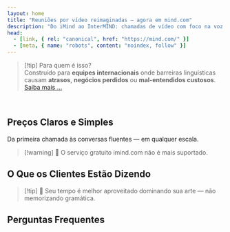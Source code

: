 ```yaml
---
layout: home
title: "Reuniões por vídeo reimaginadas — agora em mind.com"
description: "Do iMind ao InterMIND: chamadas de vídeo com foco na voz e interpretação em tempo real com IA."
head:
  - [link, { rel: "canonical", href: "https://mind.com/" }]
  - [meta, { name: "robots", content: "noindex, follow" }]
---
```


<HeroSection
  title="Reuniões por vídeo reimaginadas <br>— agora em **mind.com**"
  text="Do iMind ao InterMIND: chamadas de vídeo com foco na voz e tradução de fala ao vivo.">
<AuthButton text="Começar Agora" buttonClass="brand"/>
</HeroSection>

<span id="1"></span>
<FeatureBlock :card="{
  title: 'Tradução ≠ Compreensão. Veja o que vem a seguir.',
  details: 'Não importa o idioma, **sua voz é ouvida — e compreendida** — como se vocês compartilhassem a mesma língua.',
    items: [
      '⚡︎ Naturalmente, em [tempo real](../product/overview/how-it-works), e sem legendas ou atraso.',
      '✧ Interpretação com IA captura tom, intenção e terminologia específica do setor.',
    ],
  link: '../product/overview/what-is-intermind',
  src: {
    light: '/media-kit/animals-cartoon-3-2.png',
    dark: '/1d.png',
  },
  inversion: false
}" />

<span id="2"></span>
<FeatureBlock :card="{
    title: 'A mente dentro das suas reuniões',
    details: 'O InterMIND transforma cada chamada multilíngue em conhecimento claro e pesquisável.',
    items: [
      '🔍 **Pergunte qualquer coisa** — a IA encontra respostas **em todas as suas reuniões**.',
      '✧ Extrai automaticamente tarefas, responsáveis e prazos.',
      '✧ Resume pontos-chave em qualquer idioma — instantaneamente.',
    ],
    link: '../product/overview/how-it-works#🧩-deep-memory-deep-understanding',
    src: {
      light: '/2l.png',
      dark: '/2d.png',
    },
    inversion: true
  }" />

<span id="3"></span>
<FeatureBlock :card="{
    title: 'Construído para reuniões sérias — não apenas para conversar',
    details: 'O InterMIND é uma **plataforma de reuniões por vídeo de nível profissional**, não um complemento ou plugin leve.',
    items: [
      '✧ Resolução 1080p, supressão inteligente de ruído, agendamento, moderação, compartilhamento de tela, gravação, legendagem, chat de participantes e integração com calendário — tudo integrado, pronto para usar.',
    ],
    link: '../product/overview/video-meeting-platform',
    src: {
      light: '/promo/imind-2.webm',
      dark: '/promo/imind-2.webm',
    },
    inversion: false
  }" />

<span id="4"></span>
<FeatureBlock
  :card="{
    title: 'Privacidade onde importa',
    details:
      'O InterMIND é construído para conversas críticas de confiança — onde privacidade e controle são fundamentais.',
    items: [
      '⚡︎ [Zonas de privacidade](../product/overview/privacy-architecture) — UE, EUA, Sudeste Asiático',
      '✧ **Zero treinamento de dados**. Sem acesso de terceiros.'
    ],
    link: '../product/overview/privacy-architecture',
    src: {
      light: '/4l.png',
      dark: '/4d.png',
    },
    inversion: true
  }"
/>

> [!tip] Para quem é isso?  
> Construído para **equipes internacionais** onde barreiras linguísticas causam **atrasos**, **negócios perdidos** ou **mal-entendidos custosos**. [Saiba mais ...](../product/overview/markets)

<br>

<span id="Pricing"></span>

## Preços Claros e Simples

Da primeira chamada às conversas fluentes — em qualquer escala.

<PricingPlans :plans="[
  {
    title: '**Básico** &nbsp 1 usuário',
    price: '**Grátis**',
    details: 'cartão de crédito não necessário',
    items: [
      '**25** reuniões',
      '**100** participantes em videorreuniões [💬](#3)',
      '**30** GB de armazenamento compartilhado por usuário',
      'Pesquise em todas as suas reuniões [💬](#2)',
      'Interpretação simultânea [💬](#1)',
    ],
  },
  {
    title: '**Pro**  &nbsp 1-99 usuários',
    price: '**$20** /mês/usuário, cobrado anualmente',
    details: 'ou $25 cobrado mensalmente',
    items: [
      '**ilimitadas** reuniões',
      '**150** participantes em videorreuniões [💬](#3)',
      '**2** TB de armazenamento compartilhado por usuário',
      'Pesquise em todas as suas reuniões [💬](#2)',
      'Interpretação simultânea [💬](#1)',
    ],
  },
  {
    title: '**Business** &nbsp 100+ usuários',
    price: '**Preço personalizado**',
    details: 'Construído para privacidade',
    items: [
      '**ilimitadas** reuniões',
      '**500** participantes em videorreuniões [💬](#3)',
      '**5** TB de armazenamento compartilhado por usuário',
      'Pesquise em todas as suas reuniões [💬](#2)',
      'Interpretação simultânea [💬](#1)',
      '**Zonas de Privacidade** [💬](#4)',
    ],
  }
]">
<AuthButton text="Experimente grátis" buttonClass="alt"/>
<AuthButton text="Compre agora" buttonClass="brand"/>
<ContactFormModalNav buttonText="Fale com nossa equipe" buttonClass="alt"/>
</PricingPlans>

> [!warning] 🔴 O serviço gratuito imind.com não é mais suportado.

<span id="Testimonials"></span>

## O Que os Clientes Estão Dizendo

<AutoScrollTestimonials testimonialsUrl="/testimonials.json"/>

> [!tip] 🥇 Seu tempo é melhor aproveitado dominando sua arte — não memorizando gramática.

<span id="FAQ"></span>

## Perguntas Frequentes

<AccordionGroup :items="
[
  {
    q: 'Quais idiomas o InterMind suporta para interpretação?',
    a: 'O InterMind suporta **interpretação em tempo real** nos seguintes 19 idiomas:<br><br>- العربية (ar) – Árabe<br>- Čeština (cs) – Tcheco<br>- Deutsch (de) – Alemão<br>- English (en) – Inglês<br>- Español (es) – Espanhol<br>- Français (fr) – Francês<br>- हिन्दी (hi) – Hindi<br>- Magyar (hu) – Húngaro<br>- Italiano (it) – Italiano<br>- 日本語 (ja) – Japonês<br>- 한국어 (ko) – Coreano<br>- Nederlands (nl) – Holandês<br>- Polski (pl) – Polonês<br>- Português (pt) – Português<br>- Русский (ru) – Russo<br>- Türkçe (tr) – Turco<br>- 中文 (zh) – Chinês<br>- עברית (he) – Hebraico<br>- ไทย (th) – Tailandês<br><br>Estamos continuamente expandindo esta lista — novos idiomas são adicionados a cada lançamento principal.'
  },
  {
    q: 'O que é um usuário licenciado e o que é um participante?',
    a: 'Um *usuário licenciado* possui uma licença de reunião gratuita ou paga e pode agendar reuniões dentro dos limites do seu plano. *Participantes* são convidados — eles **não precisam de uma conta ou licença** para participar e podem se conectar de qualquer dispositivo **gratuitamente**.'
  },
  {
    q: 'Quantas pessoas podem usar uma licença do InterMind?',
    a: 'Cada *usuário licenciado* pode hospedar **reuniões ilimitadas**. Se vários membros da equipe precisarem hospedar reuniões simultaneamente, cada um precisará de sua própria licença.'
  },
  {
    q: 'Qual é a duração máxima de uma reunião?',
    a: 'As reuniões podem durar até **24 horas** em todos os planos.'
  },
  {
    q: 'Existe um limite no número de reuniões que posso hospedar?',
    a: 'O plano *Básico Gratuito* inclui **25 reuniões gratuitas**. Os planos *Pro* e *Business* oferecem reuniões ilimitadas com mais participantes e controle.'
  },
  {
    q: 'Como o InterMind garante a privacidade e segurança dos dados?',
    a: 'O InterMind é **privado por design**. Todos os dados são processados e armazenados dentro da sua **Zona de Privacidade** selecionada — _UE_, _EUA_, ou _Ásia_. Cumprimos com [**GDPR**](https://gdpr.eu), [**CCPA**](https://oag.ca.gov/privacy/ccpa), e UAE PDPL, e **nunca usamos seu conteúdo** para treinamento ou acesso de terceiros. O controle avançado da [Zona de Privacidade](../product/overview/privacy-architecture) está disponível no plano **Business**.'
  },
  {
    q: 'Posso experimentar o InterMind antes de comprar um plano?',
    a: 'Absolutamente. O plano *Básico Gratuito* oferece acesso completo aos recursos principais com **25 reuniões gratuitas** — incluindo **interpretação simultânea** e **busca de reuniões**. Não é necessário cartão de crédito. Faça upgrade a qualquer momento.'
  },
  {
    q: 'E se eu precisar de ajuda ou suporte?',
    a: 'O suporte está disponível através do nosso [centro de ajuda](../resources/help). Usuários *Business* recebem **suporte prioritário** com um contato dedicado.'
  },
  {
    q: 'Como gerencio minha assinatura (upgrade, downgrade ou cancelamento)?',
    a: 'Você pode alterar seu plano a qualquer momento através das **configurações da conta**. As alterações entram em vigor **imediatamente**. Para cancelamentos, *planos mensais* cancelam no final do ciclo de cobrança. *Planos anuais* podem ser cancelados para um **reembolso proporcional**.'
  },
  {
    q: 'Quais idiomas o InterMind suporta para interpretação?',
    a: 'Suportamos **mais de 100 idiomas** com interpretação em tempo real. A lista continua crescendo — verifique nosso site para atualizações.'
  },
  {
    q: 'Posso usar o InterMind para webinars ou grandes eventos?',
    a: 'Sim. Os planos *Pro* e *Business* são ideais para **grandes reuniões e webinars** — com suporte para até **500 participantes** no *Business*.'
  },
]
"/>

<HomeFooter :columns="[
  {
    title: 'PRODUTO',
    links: [
      { text: 'Visão geral', link: '../product/overview/what-is-intermind' },
      { text: 'Primeiros passos', link: '../product/guide/getting-started' },
      { text: 'Depoimentos', link: '#testimonials' },
      { text: 'Preços', link: '#Pricing' },
    ]
  },
  {
    title: 'SUPORTE',
    links: [
      { text: 'Obter suporte', link: '../resources/help' },
      { text: 'FAQ', link: '#FAQ' },
      { text: 'Status do serviço', link: 'https://status.mind.com/' },
      { text: 'Política de privacidade', link: '../resources/company/Privacy-Policy' },
      { text: 'Guia legal de IA', link: '../resources/company/Legal-Regulations-for-AI-Services' },
      // { text: 'Privacy Settings', link: '#' },
    ]
  },
  {
    title: 'RECURSOS',
    links: [
      // { text: 'Blog', link: './blog' },
      { text: 'Recursos da marca', link: '../resources/media-kit' },
      { text: 'Documentação AI API / LLM', link: 'https://mind.com/llms-full.txt' },
    ]
  },
  {
    title: 'EMPRESA',
    links: [
      { text: 'Sobre', link: '../resources/company/about' },
      // { text: 'Team', link: './resources/company/team' },
      // { text: 'Careers', link: './resources/company/careers' },
      { text: 'Contatos', link: '../resources/company/contacts' }
    ]
  },
]" />